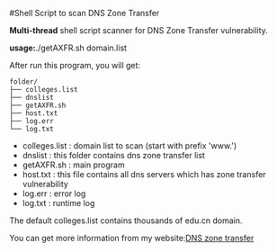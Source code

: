 #Shell Script to scan DNS Zone Transfer

**Multi-thread** shell script scanner for DNS Zone Transfer vulnerability.

**usage:**./getAXFR.sh domain.list

After run this program, you will get:

	folder/
	├── colleges.list
	├── dnslist
	├── getAXFR.sh
	├── host.txt
	├── log.err
	└── log.txt

- colleges.list : domain list to scan (start with prefix 'www.')
- dnslist : this folder contains dns zone transfer list
- getAXFR.sh : main program
- host.txt : this file contains all dns servers which has zone transfer vulnerability
- log.err : error log
- log.txt : runtime log


The default colleges.list contains thousands of edu.cn domain.

You can get more information from my website:[DNS zone transfer](http://tyr.so/dns-zone-transfer.html)
